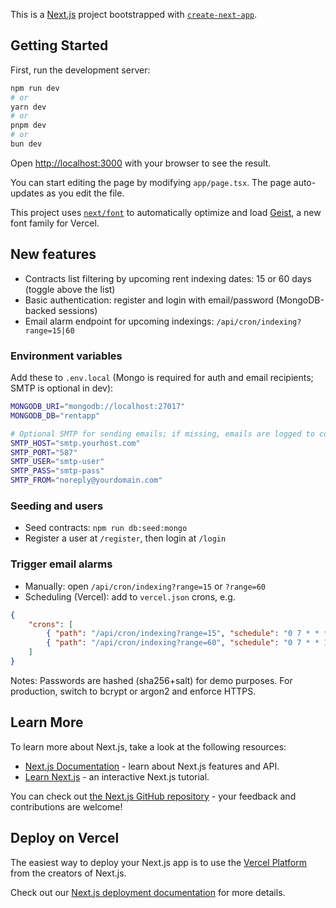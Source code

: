 This is a [Next.js](https://nextjs.org) project bootstrapped with [`create-next-app`](https://nextjs.org/docs/app/api-reference/cli/create-next-app).

## Getting Started

First, run the development server:

```bash
npm run dev
# or
yarn dev
# or
pnpm dev
# or
bun dev
```

Open [http://localhost:3000](http://localhost:3000) with your browser to see the result.

You can start editing the page by modifying `app/page.tsx`. The page auto-updates as you edit the file.

This project uses [`next/font`](https://nextjs.org/docs/app/building-your-application/optimizing/fonts) to automatically optimize and load [Geist](https://vercel.com/font), a new font family for Vercel.

## New features

- Contracts list filtering by upcoming rent indexing dates: 15 or 60 days (toggle above the list)
- Basic authentication: register and login with email/password (MongoDB-backed sessions)
- Email alarm endpoint for upcoming indexings: `/api/cron/indexing?range=15|60`

### Environment variables

Add these to `.env.local` (Mongo is required for auth and email recipients; SMTP is optional in dev):

```bash
MONGODB_URI="mongodb://localhost:27017"
MONGODB_DB="rentapp"

# Optional SMTP for sending emails; if missing, emails are logged to console
SMTP_HOST="smtp.yourhost.com"
SMTP_PORT="587"
SMTP_USER="smtp-user"
SMTP_PASS="smtp-pass"
SMTP_FROM="noreply@yourdomain.com"
```

### Seeding and users

- Seed contracts: `npm run db:seed:mongo`
- Register a user at `/register`, then login at `/login`

### Trigger email alarms

- Manually: open `/api/cron/indexing?range=15` or `?range=60`
- Scheduling (Vercel): add to `vercel.json` crons, e.g.

```json
{
	"crons": [
		{ "path": "/api/cron/indexing?range=15", "schedule": "0 7 * * *" },
		{ "path": "/api/cron/indexing?range=60", "schedule": "0 7 * * 1" }
	]
}
```

Notes: Passwords are hashed (sha256+salt) for demo purposes. For production, switch to bcrypt or argon2 and enforce HTTPS.

## Learn More

To learn more about Next.js, take a look at the following resources:

- [Next.js Documentation](https://nextjs.org/docs) - learn about Next.js features and API.
- [Learn Next.js](https://nextjs.org/learn) - an interactive Next.js tutorial.

You can check out [the Next.js GitHub repository](https://github.com/vercel/next.js) - your feedback and contributions are welcome!

## Deploy on Vercel

The easiest way to deploy your Next.js app is to use the [Vercel Platform](https://vercel.com/new?utm_medium=default-template&filter=next.js&utm_source=create-next-app&utm_campaign=create-next-app-readme) from the creators of Next.js.

Check out our [Next.js deployment documentation](https://nextjs.org/docs/app/building-your-application/deploying) for more details.
